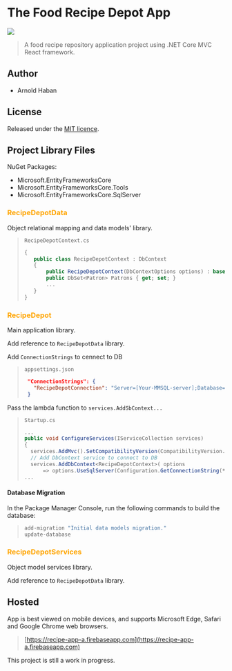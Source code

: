 # The Food Recipe Depot App

![](https://img.shields.io/badge/version-1.1.0-red.svg)

>A food recipe repository application project using .NET Core MVC React framework.

## Author
- Arnold Haban

## License
Released under the [MIT licence](http://opensource.org/licenses/MIT).

## Project Library Files

NuGet Packages:
* Microsoft.EntityFrameworksCore
* Microsoft.EntityFrameworksCore.Tools
* Microsoft.EntityFrameworksCore.SqlServer

### <span style="color:orange">**RecipeDepotData**</span>

Object relational mapping and data models' library.

>`RecipeDepotContext.cs`
>```c#
>{
>    public class RecipeDepotContext : DbContext
>    {
>        public RecipeDepotContext(DbContextOptions options) : base(options) { }
>        public DbSet<Patron> Patrons { get; set; }
>        ...
>    }
>}
>```


### <span style="color:orange">**RecipeDepot**</span>

Main application library.

Add reference to `RecipeDepotData` library.

Add `ConnectionStrings` to cennect to DB
>`appsettings.json`
>```json
>  "ConnectionStrings": {
>    "RecipeDepotConnection": "Server=[Your-MMSQL-server];Database=RecipeDepot;Trusted_Connection=True;MultipleActiveResultSets=true;"
>  }
>```

Pass the lambda function to `services.AddSbContext...`
>`Startup.cs`
>```c#
>...
>public void ConfigureServices(IServiceCollection services)
>{
>	services.AddMvc().SetCompatibilityVersion(CompatibilityVersion.Version_2_1);
>	// Add DbContext service to connect to DB
>   services.AddDbContext<RecipeDepotContext>( options
>   	=> options.UseSqlServer(Configuration.GetConnectionString(*"RecipeDepotConnection"*)) );
>...
>```

#### Database Migration
In the Package Manager Console, run the following commands to build the database:
>```bash
>add-migration "Initial data models migration."
>update-database
>```

### <span style="color:orange">**RecipeDepotServices**</span>
Object model services library.

Add reference to `RecipeDepotData` library.

## Hosted
App is best viewed on mobile devices, and supports Microsoft Edge, Safari and Google Chrome web browsers.
>[https://recipe-app-a.firebaseapp.com](https://recipe-app-a.firebaseapp.com)

This project is still a work in progress.
